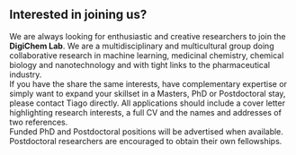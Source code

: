 
## Interested in joining us?
We are always looking for enthusiastic and creative researchers to join the **DigiChem Lab**. We are a multidisciplinary and multicultural group doing collaborative research in machine learning, medicinal chemistry, chemical biology and nanotechnology and with tight links to the pharmaceutical industry. <br />
If you have the share the same interests, have complementary expertise or simply want to expand your skillset in a Masters, PhD or Postdoctoral stay, please contact Tiago directly. All applications should include a cover letter highlighting research interests, a full CV and the names and addresses of two references. <br />
Funded PhD and Postdoctoral positions will be advertised when available. Postdoctoral researchers are encouraged to obtain their own fellowships.

